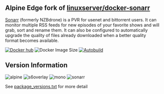 ## Alpine Edge fork of [linuxserver/docker-sonarr](https://github.com/linuxserver/docker-sonarr/)

[Sonarr](https://sonarr.tv/) (formerly NZBdrone) is a PVR for usenet and bittorrent users. It can monitor multiple RSS feeds for new episodes of your favorite shows and will grab, sort and rename them. It can also be configured to automatically upgrade the quality of files already downloaded when a better quality format becomes available.

[![Docker hub](https://img.shields.io/badge/docker%20hub-link-blue?style=for-the-badge&logo=docker)](https://hub.docker.com/repository/docker/vcxpz/sonarr) ![Docker Image Size](https://img.shields.io/docker/image-size/vcxpz/sonarr?style=for-the-badge&logo=docker) [![Autobuild](https://img.shields.io/badge/auto%20build-daily-blue?style=for-the-badge&logo=docker?color=d1aa67)](https://github.com/hydazz/docker-sonarr/actions?query=workflow%3A%22Docker+Update+CI%22)

## Version Information

![alpine](https://img.shields.io/badge/alpine-edge-0D597F?style=for-the-badge&logo=alpine-linux) ![s6overlay](https://img.shields.io/badge/s6--overlay-2.1.0.2-blue?style=for-the-badge) ![mono](https://img.shields.io/badge/mono-monoversion-blue?style=for-the-badge) ![sonarr](https://img.shields.io/badge/sonarr-phantom-blue?style=for-the-badge)

See [package_versions.txt](https://github.com/hydazz/docker-sonarr/blob/main/package_versions.txt) for more detail
